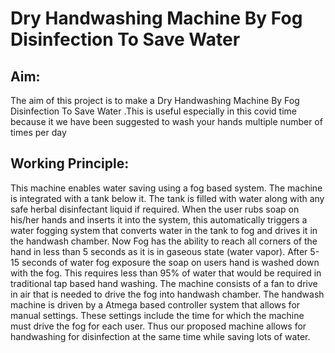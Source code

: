 # Dry Handwashing Machine By Fog Disinfection To Save Water
## Aim:
The aim of this project is to make a Dry Handwashing Machine By Fog Disinfection To Save Water .This is useful especially in this covid time because it we have been suggested to wash your hands multiple number of times per day
## Working Principle:
This machine enables water saving using a fog based system. The machine is integrated with a tank below it. The tank is filled with water along with any safe herbal disinfectant liquid if required. When the user rubs soap on his/her hands and inserts it into the system, this automatically triggers a water fogging system that converts water in the tank to fog and drives it in the handwash chamber.
Now Fog has the ability to reach all corners of the hand in less than 5 seconds as it is in gaseous state (water vapor). After 5- 15 seconds of water fog exposure the soap on users hand is washed down with the fog. This requires less than 95% of water that would be required in traditional tap based hand washing. The machine consists of a fan to drive in air that is needed to drive the fog into handwash chamber.
The handwash machine is driven by a Atmega based controller system that allows for manual settings. These settings include the time for which the machine must drive the fog for each user. Thus our proposed machine allows for handwashing for disinfection at the same time while saving lots of water.
